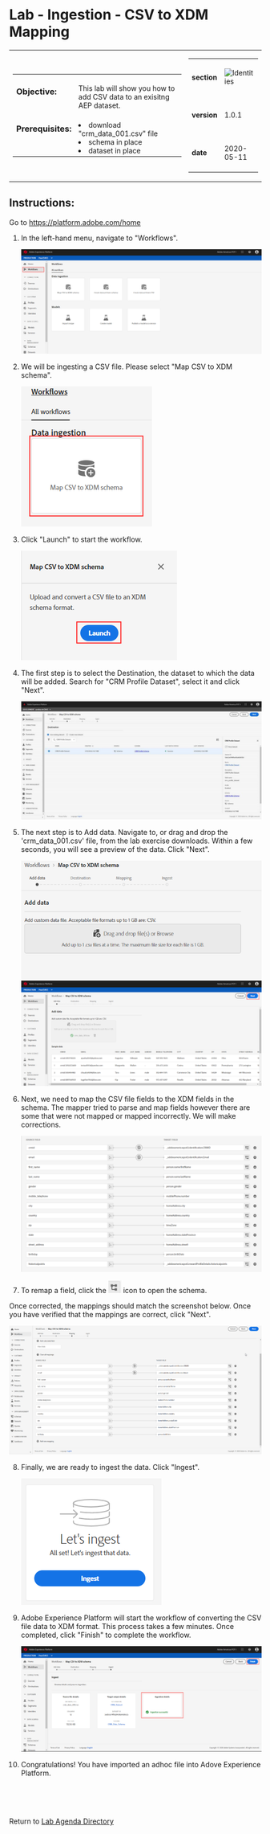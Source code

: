 Lab - Ingestion - CSV to XDM Mapping
==========
<table style="border-collapse: collapse; border: none;" class="tab" cellspacing="0" cellpadding="0">

<tr style="border: none;">

<div align="left">
<td width="600" style="border: none;">
<table>
<tbody valign="top">
      <tr width="500">
            <td valign="top"><h3>Objective:</h3></td>
            <td valign="top"><br>This lab will show you how to add CSV data to an exisitng AEP dataset.
            </td>
     </tr>
     <tr width="500">
           <td valign="top"><h3>Prerequisites:</h3></td>
           <td valign="top"><br><li>download "crm_data_001.csv" file</li>
                            <li>schema in place</li>
                            <li>dataset in place</li>
           </td>
     </tr>
</tbody>
</table>
</td>
</div>

<div align="right">
<td style="border: none;" valign="top">

<table>
<tbody valign="top">
      <tr>
            <td valign="middle" height="70"><b>section</b></td>
            <td valign="middle" height="70"><img src="https://github.com/adobe/AEP-Hands-on-Labs/blob/master/assets/images/left_hand_nav_menu_identities.png?raw=true" alt="Identities"></td>
      </tr>
      <tr>
            <td valign="middle" height="70"><b>version</b></td>
            <td valign="middle" height="70">1.0.1</td>
      </tr>
      <tr>
            <td valign="middle" height="70"><b>date</b></td>
            <td valign="middle" height="70">2020-05-11</td>
      </tr>
</tbody>
</table>
</td>
</div>

</tr>
</table>

Instructions:
-----------------
Go to https://platform.adobe.com/home

1. In the left-hand menu, navigate to "Workflows".

      ![Demo](./images/ingestionhome.png)

2. We will be ingesting a CSV file. Please select "Map CSV to XDM schema".


      ![Demo](./images/ingestcsvtoxdm.png)

3. Click "Launch" to start the workflow.


      ![Demo](./images/ingestcsvtoxdmlaunch.png)

4. The first step is to select the Destination, the dataset to which the data will be added. Search for "CRM Profile Dataset", select it and click "Next".

      ![Demo](./images/ingestiondestination.jpg)

5. The next step is to Add data. Navigate to, or drag and drop the 'crm_data_001.csv' file, from the lab exercise downloads. Within a few seconds, you will see a preview of the data. Click "Next". 

      ![Demo](./images/ingestionadddata.png)
      ![Demo](./images/ingestionadddata1.png)
 
6. Next, we need to map the CSV file fields to the XDM fields in the schema. The mapper tried to parse and map fields however there are some that were not mapped or mapped incorrectly. We will make corrections.

      ![Demo](./images/ingestionmapper.png)

7. To remap a field, click the ![Demo](./images/remap.png) icon to open the schema.

Once corrected, the mappings should match the screenshot below. Once you have verified that the mappings are correct, click "Next".

![Demo](./images/ingestionmapper2.png)


8. Finally, we are ready to ingest the data. Click "Ingest".


    ![Demo](./images/ingestioningest.png)


9. Adobe Experience Platform will start the workflow of converting the CSV file data to XDM format. This process takes a few minutes. Once completed, click "Finish" to complete the workflow.


    ![Demo](./images/ingestionfinish.png)



11. Congratulations! You have imported an adhoc file into Adove Experience Platform.

 
<br>
<br>
<br>

Return to [Lab Agenda Directory](https://github.com/adobe/AEP-Hands-on-Labs/blob/master/labs/fsi/README.md#lab-agenda)

